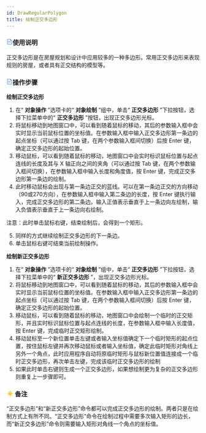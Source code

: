 ```yaml
---
id: DrawRegularPolygon
title: 绘制正交多边形  
---  
```

### ![](../../../img/read.gif)使用说明

正交多边形是在房屋规划和设计中应用较多的一种多边形。常用正交多边形来表现规则的房屋，或者具有正交结构的模型等。

### ![](../../../img/read.gif)操作步骤

**绘制正交多边形**

  1. 在“ **对象操作** ”选项卡的“ **对象绘制** ”组中，单击“ **正交多边形** ”下拉按钮，选择下拉菜单中的“ **正交多边形** ”按钮，出现正交多边形光标。
  2. 将鼠标移动到地图窗口中，可以看到随着鼠标的移动，其后的参数输入框中会实时显示当前鼠标位置的坐标值。在参数输入框中输入正交多边形第一条边的起点坐标（可以通过按 Tab 键，在两个参数输入框间切换）后按 Enter 键，确定正交多边形的起始位置。
  3. 移动鼠标，可以看到随着鼠标的移动，地图窗口中会实时标识鼠标位置与起点连线的长度及其与 X 轴正向之间的夹角（可以通过按 Tab 键，在两个参数输入框间切换），在参数输入框中输入长度和角度值，按 Enter 键，完成正交多边形第一条边的绘制。
  4. 此时移动鼠标会出现与第一条边正交的蓝线。可以在第一条边正交的方向移动（90或270方向），在参数输入框中输入第二条边的长度，按 Enter 键执行输入，完成正交多边形的第二条边。输入正值表示垂直于上一条边向左绘制，输入负值表示垂直于上一条边向右绘制。

注意：此时单击鼠标右键，结束绘制后，会得到一个矩形。

  5. 同样的方式继续绘制正交多边形的下一条边。
  6. 单击鼠标右键可结束当前绘制操作。

**绘制新正交多边形**

  1. 在“ **对象操作** ”选项卡的“ **对象绘制** ”组中，单击“ **正交多边形** ”下拉按钮，选择下拉菜单中的“ **新正交多边形** ”，出现正交多边形光标。
  2. 将鼠标移动到地图窗口中，可以看到随着鼠标的移动，其后的参数输入框中会实时显示当前鼠标位置的坐标值。在参数输入框中输入正交多边形第一条边的起点坐标（可以通过按 Tab 键，在两个参数输入框间切换）后按 Enter 键，确定正交多边形的起始位置。
  3. 移动鼠标，可以看到随着鼠标的移动，地图窗口中会绘制一个临时的正交矩形，并且实时标识鼠标位置与起点连线的长度，在参数输入框中输入长度值，按 Enter 键，完成临时正交矩形绘制。
  4. 移动鼠标至一个新位置单击左键或者输入坐标值确定下一个临时矩形的起点位置，按住鼠标左键并再次移动鼠标或者输入坐标值，确定此临时矩形对角线上另外一个角点，此时应用程序自动将原临时矩形与鼠标新位置值连接成一个临时正交多边形，再次单击左键，完成该临时正交多边形的绘制
  5. 如果此时单击右键则生成一个正交多边形，如果想绘制更为复杂的正交多边形则重复上一步骤即可。

### ![](../../../img/note.png)备注

“正交多边形”和“新正交多边形”命令都可以完成正交多边形的绘制。两者只是在绘制方式上有所不同。“正交多边形”命令在绘制过程中需要多次输入矩形的边长，而“新正交多边形”命令则需要输入矩形对角线一个角点的坐标值。



